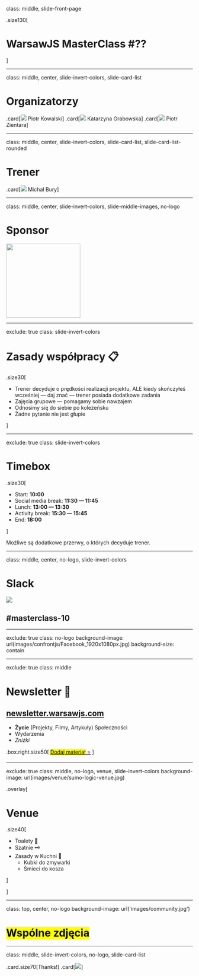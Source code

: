 class: middle, slide-front-page

.size130[

# WarsawJS MasterClass #<span class="ordometer js-masterclass-number">??</span>

]

---

class: middle, center, slide-invert-colors, slide-card-list

# Organizatorzy

.card[![](./images/avatars-hosts/piotr-kowalski.jpg) Piotr Kowalski]
.card[![](./images/avatars-hosts/katarzyna-grabowska.jpg) Katarzyna Grabowska]
.card[![](./images/avatars-hosts/piotr-zientara.jpg) Piotr Zientara]

---

class: middle, center, slide-invert-colors, slide-card-list, slide-card-list-rounded

# Trener

.card[![](./images/avatars-mentors/michal-bury.jpg) Michał Bury]

<!-- .card[![](./images/avatars-mentors/yonatan-kra.jpg) Yonatan Kra] -->
<!-- .card[![](./images/avatars-mentors/michal-szklarski.jpg) Michał Szklarski] -->
<!-- .card[![](./images/avatars-mentors/piotr-kowalski.jpg) Piotr Kowalski] -->
<!-- .card[![](./images/avatars-mentors/kamil-grabek.jpg) Kamil Grabek] -->

---

class: middle, center, slide-invert-colors, slide-middle-images, no-logo

# Sponsor

<img src="images/sponsors/logo-instapage-blue.svg" style="height: 200px">

<!-- ![](./images/sponsors/logo-lukasiewicz-institute.svg) -->
<!-- ![](./images/sponsors/logo-sumo-logic.png) -->

---

exclude: true
class: slide-invert-colors

# Zasady współpracy 📋

.size30[

* Trener decyduje o prędkości realizacji projektu, ALE kiedy skończyłeś
    wcześniej — daj znać — trener posiada dodatkowe zadania
* Zajęcia grupowe — pomagamy sobie nawzajem
* Odnosimy się do siebie po koleżeńsku
* Żadne pytanie nie jest głupie

]

---

exclude: true
class: slide-invert-colors

# Timebox

.size30[

* Start: **10:00**
* Social media break: **11:30 — 11:45**
* Lunch: **13:00 — 13:30**
* Activity break: **15:30 — 15:45**
* End: **18:00**

]

Możliwe są dodatkowe przerwy, o których decyduje trener.

---

class: middle, center, no-logo, slide-invert-colors

# Slack

![](images/icons/slack.svg)

## #masterclass-10

<!-- **Dostęp możliwy, kiedy dostaniesz zaproszenie.** -->

---

exclude: true
class: no-logo
background-image: url(images/confrontjs/Facebook_1920x1080px.jpg)
background-size: contain

---

exclude: true
class: middle

# Newsletter 💌

## [newsletter.warsawjs.com](https://newsletter.warsawjs.com/)

* **Życie** <span class="slim">(Projekty, Filmy, Artykuły)</span> Społeczności
* Wydarzenia
* <var>Zniżki</var>

.box.right.size50[
[<mark>Dodaj materiał</mark> ⭐](https://newsletter-submission.warsawjs.com)
]

---

exclude: true
class: middle, no-logo, venue, slide-invert-colors
background-image: url(images/venue/sumo-logic-venue.jpg)

<div class="apla"></div>

.overlay[

# Venue

.size40[

* Toalety 🛁
* Szatnie 🗝
* Zasady w Kuchni 🍎
    + Kubki do zmywarki
    + Śmieci do kosza

]

]

---

class: top, center, no-logo
background-image: url('images/community.jpg')

# <mark>Wspólne zdjęcia</mark>

---

class: middle, slide-invert-colors, no-logo, slide-card-list

.card.size70[Thanks!]
.card[![](images/logo/logo-black-transparent-200x200.png)]
<!-- .card[![](images/logo/Confront_vertical_white_RGB.svg)] -->

<!-- Fullscreen background: 1210 x 681 -->
